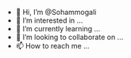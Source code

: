 - 👋 Hi, I’m @Sohammogali
- 👀 I’m interested in ...
- 🌱 I’m currently learning ...
- 💞️ I’m looking to collaborate on ...
- 📫 How to reach me ...

<!---
Sohammogali/Sohammogali is a ✨ special ✨ repository because its `README.md` (this file) appears on your GitHub profile.
You can click the Preview link to take a look at your changes.
--->
